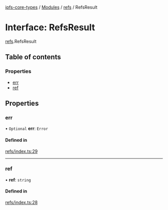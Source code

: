 [ipfs-core-types](../README.md) / [Modules](../modules.md) / [refs](../modules/refs.md) / RefsResult

# Interface: RefsResult

[refs](../modules/refs.md).RefsResult

## Table of contents

### Properties

- [err](refs.RefsResult.md#err)
- [ref](refs.RefsResult.md#ref)

## Properties

### err

• `Optional` **err**: `Error`

#### Defined in

[refs/index.ts:29](https://github.com/ipfs/js-ipfs/blob/1655368d/packages/ipfs-core-types/src/refs/index.ts#L29)

___

### ref

• **ref**: `string`

#### Defined in

[refs/index.ts:28](https://github.com/ipfs/js-ipfs/blob/1655368d/packages/ipfs-core-types/src/refs/index.ts#L28)
